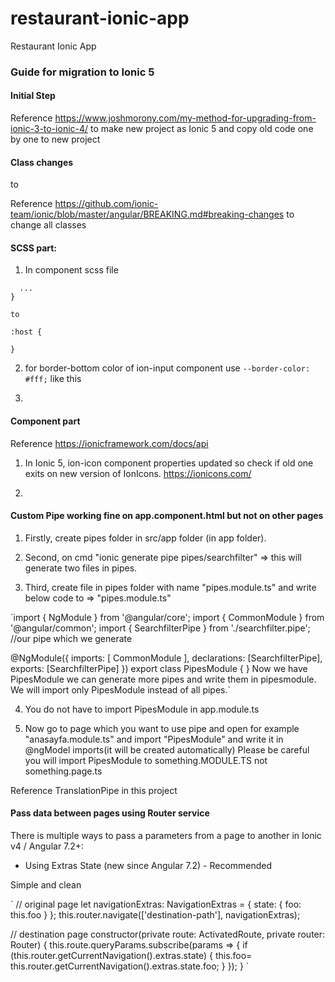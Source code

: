 # restaurant-ionic-app
Restaurant Ionic App



### Guide for migration to Ionic 5


#### Initial Step

Reference https://www.joshmorony.com/my-method-for-upgrading-from-ionic-3-to-ionic-4/ to make new project as Ionic 5 and copy old code one by one to new project


#### Class changes

<ion-content padding> to <ion-content class="ion-padding">

Reference https://github.com/ionic-team/ionic/blob/master/angular/BREAKING.md#breaking-changes to change all classes


#### SCSS part:
1. In component scss file
```page-home {
  ...
}

to

:host {

}
```

2. for border-bottom color of ion-input component
use `--border-color: #fff;` like this

3. 


#### Component part

Reference https://ionicframework.com/docs/api

1. In Ionic 5, ion-icon component properties updated so check if old one exits on new version of IonIcons.
https://ionicons.com/

2. 


#### Custom Pipe working fine on app.component.html but not on other pages

1) Firstly, create pipes folder in src/app folder (in app folder).

2) Second, on cmd "ionic generate pipe pipes/searchfilter" => this will generate two files in pipes.

3) Third, create file in pipes folder with name "pipes.module.ts" and write below code to => "pipes.module.ts"

`import { NgModule } from '@angular/core';
import { CommonModule } from '@angular/common';
import { SearchfilterPipe } from './searchfilter.pipe';  //our pipe which we generate

@NgModule({
  imports: [
    CommonModule
  ],
  declarations: [SearchfilterPipe],
  exports: [SearchfilterPipe]
})
export class PipesModule { }
Now we have PipesModule we can generate more pipes and write them in pipesmodule. We will import only PipesModule instead of all pipes.`

4) You do not have to import PipesModule in app.module.ts

5) Now go to page which you want to use pipe and open for example "anasayfa.module.ts" and import "PipesModule" and write it in @ngModel imports(it will be created automatically) Please be careful you will import PipesModule to something.MODULE.TS not something.page.ts

Reference TranslationPipe in this project


#### Pass data between pages using Router service

There is multiple ways to pass a parameters from a page to another in Ionic v4 / Angular 7.2+:

- Using Extras State (new since Angular 7.2) - Recommended

Simple and clean

`
// original page
let navigationExtras: NavigationExtras = { state: { foo: this.foo } };
this.router.navigate(['destination-path'], navigationExtras);

// destination page
constructor(private route: ActivatedRoute, private router: Router) {
    this.route.queryParams.subscribe(params => {
      if (this.router.getCurrentNavigation().extras.state) {
        this.foo= this.router.getCurrentNavigation().extras.state.foo;
      }
    });
}
`